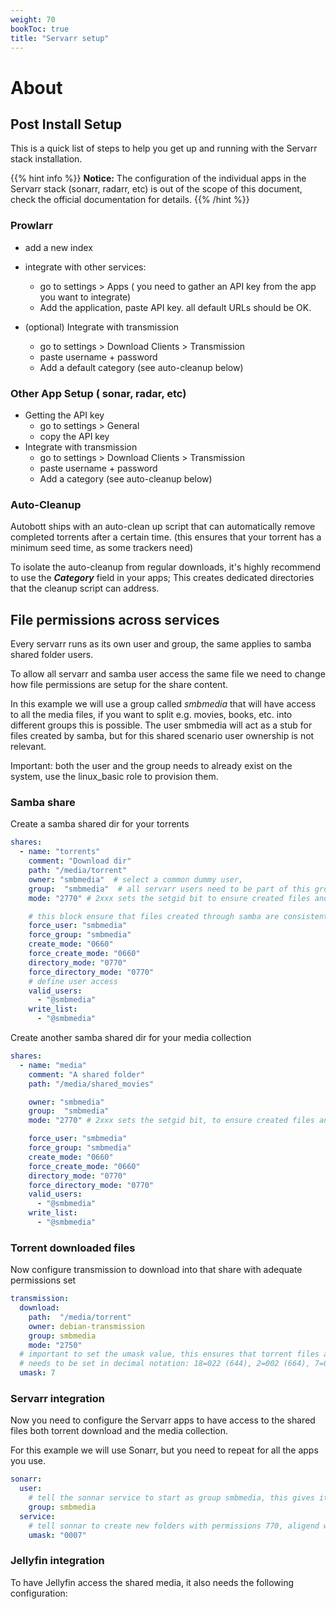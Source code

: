 ```yaml
---
weight: 70
bookToc: true
title: "Servarr setup"
---
```


# About





## Post Install Setup
This is a quick list of steps to help you get up and running with the Servarr stack installation.

{{% hint info %}}
**Notice:**
The configuration of the individual apps in the Servarr stack (sonarr, radarr, etc) is out of the scope of this document,
check the official documentation for details.
{{% /hint %}}

### Prowlarr
* add a new index
* integrate with other services:
  * go to settings > Apps ( you need to gather an API key from the app you want to integrate)
  * Add the application, paste API key. all default URLs should be OK.

* (optional) Integrate with transmission
  * go to settings > Download Clients > Transmission
  * paste username + password
  * Add a default category (see auto-cleanup below)

### Other App Setup ( sonar, radar, etc)
* Getting the API key
  * go to settings > General
  * copy the API key
* Integrate with transmission
    * go to settings > Download Clients > Transmission
    * paste username + password
    * Add a category (see auto-cleanup below)

### Auto-Cleanup

Autobott ships with an auto-clean up script that can automatically remove completed torrents after a certain time.
(this ensures that your torrent has a minimum seed time, as some trackers need)

To isolate the auto-cleanup from regular downloads, it's highly recommend to use the _**Category**_ field in your apps;
This creates dedicated directories that the cleanup script can address.


## File permissions across services

Every servarr runs as its own user and group, the same applies to samba shared folder users.

To allow all servarr and samba user access the same file we need to change how file permissions are setup for the 
share content.

In this example we will use a group called _smbmedia_ that will have access to all the media files, if you want 
to split e.g. movies, books, etc. into different groups this is possible.
The user smbmedia will act as a stub for files created by samba, but for this shared scenario user ownership is not relevant.

Important: both the user and the group needs to already exist on the system, use the linux_basic role to provision them.


### Samba share
Create a samba shared dir for your torrents

```yaml
shares:
  - name: "torrents"
    comment: "Download dir"
    path: "/media/torrent"
    owner: "smbmedia"  # select a common dummy user,
    group:  "smbmedia"  # all servarr users need to be part of this group
    mode: "2770" # 2xxx sets the setgid bit to ensure created files and dirs Inherit the group of the parent directory

    # this block ensure that files created through samba are consistent
    force_user: "smbmedia"
    force_group: "smbmedia"
    create_mode: "0660"
    force_create_mode: "0660"
    directory_mode: "0770"
    force_directory_mode: "0770"
    # define user access
    valid_users:
      - "@smbmedia"
    write_list:
      - "@smbmedia"
```

Create another samba shared dir for your media collection

```yaml
shares:
  - name: "media"
    comment: "A shared folder"
    path: "/media/shared_movies"

    owner: "smbmedia"  
    group:  "smbmedia" 
    mode: "2770" # 2xxx sets the setgid bit, to ensure created files and dirs Inherit the group of the parent directory

    force_user: "smbmedia"
    force_group: "smbmedia"
    create_mode: "0660"
    force_create_mode: "0660"
    directory_mode: "0770"
    force_directory_mode: "0770"
    valid_users:
      - "@smbmedia"
    write_list:
      - "@smbmedia"

```


### Torrent downloaded files


Now configure transmission to download into that share with adequate permissions set
```yaml
transmission:
  download:
    path:  "/media/torrent"
    owner: debian-transmission
    group: smbmedia
    mode: "2750"
  # important to set the umask value, this ensures that torrent files are created as with permissions 660
  # needs to be set in decimal notation: 18=022 (644), 2=002 (664), 7=007 (660)
  umask: 7
```

### Servarr integration


Now you need to configure the Servarr apps to have access to the shared files both torrent download and the media collection.

For this example we will use Sonarr, but you need to repeat for all the apps you use.

```yaml
sonarr:
  user:
    # tell the sonnar service to start as group smbmedia, this gives it read permissions on the torrent location
    group: smbmedia
  service:
    # tell sonnar to create new folders with permissions 770, aligend with the torrent share
    umask: "0007"
```

### Jellyfin integration

To have Jellyfin access the shared media, it also needs the following configuration:


